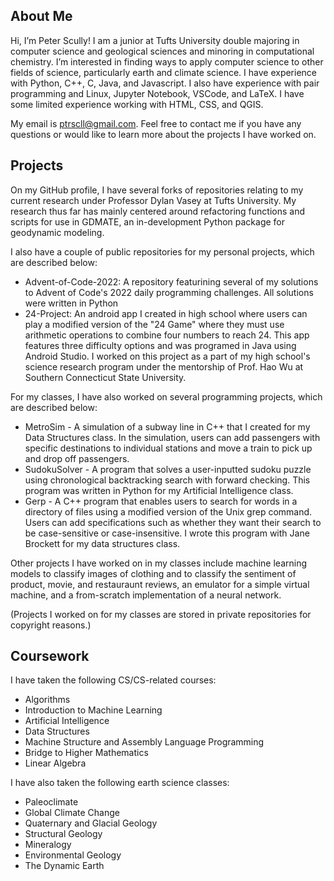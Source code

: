 About Me
--------

Hi, I’m Peter Scully! I am a junior at Tufts University double majoring in computer science and geological sciences and minoring in computational chemistry. I’m interested in finding ways to apply computer science to other fields of science, particularly earth and climate science. I have experience with Python, C++, C, Java, and Javascript. I also have experience with pair programming and Linux, Jupyter Notebook, VSCode, and LaTeX. I have some limited experience working with HTML, CSS, and QGIS.

My email is ptrscll@gmail.com. Feel free to contact me if you have any questions or would like to learn more about the projects I have worked on.

Projects
--------
On my GitHub profile, I have several forks of repositories relating to my current research under Professor Dylan Vasey at Tufts University. My research thus far has mainly centered around refactoring functions and scripts for use in GDMATE, an in-development Python package for geodynamic modeling.

I also have a couple of public repositories for my personal projects, which are described below:
 - Advent-of-Code-2022: A repository featurining several of my solutions to Advent of Code's 2022 daily programming challenges. All solutions were written in Python
 - 24-Project: An android app I created in high school where users can play a modified version of the "24 Game" where they must use arithmetic operations to combine four numbers to reach 24. This app features three difficulty options and was programed in Java using Android Studio. I worked on this project as a part of my high school's science research program under the mentorship of Prof. Hao Wu at Southern Connecticut State University.


For my classes, I have also worked on several programming projects, which are described below:
 - MetroSim - A simulation of a subway line in C++  that I created for my Data Structures class. In the simulation, users can add passengers with specific destinations to individual stations and move a train to pick up and drop off passengers.
 - SudokuSolver - A program that solves a user-inputted sudoku puzzle using chronological backtracking search with forward checking. This program was written in Python for my Artificial Intelligence class.
 - Gerp - A C++ program that enables users to search for words in a directory of files using a modified version of the Unix grep command. Users can add specifications such as whether they want their search to be case-sensitive or case-insensitive. I wrote this program with Jane Brockett for my data structures class.

Other projects I have worked on in my classes include machine learning models to classify images of clothing and to classify the sentiment of product, movie, and restauraunt reviews, an emulator for a simple virtual machine, and a from-scratch implementation of a neural network. 


(Projects I worked on for my classes are stored in private repositories for copyright reasons.)

Coursework
----------

I have taken the following CS/CS-related courses:
  - Algorithms
  - Introduction to Machine Learning
  - Artificial Intelligence
  - Data Structures
  - Machine Structure and Assembly Language Programming
  - Bridge to Higher Mathematics
  - Linear Algebra

I have also taken the following earth science classes:
  - Paleoclimate
  - Global Climate Change
  - Quaternary and Glacial Geology
  - Structural Geology
  - Mineralogy
  - Environmental Geology
  - The Dynamic Earth

<!---
ptrscll/ptrscll is a ✨ special ✨ repository because its `README.md` (this file) appears on your GitHub profile.
You can click the Preview link to take a look at your changes.
--->
